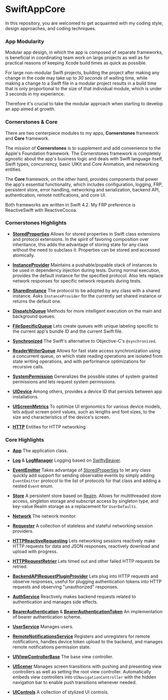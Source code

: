 # SwiftAppCore

In this repository, you are welcomed to get acquainted with my coding style, design approaches, and coding techniques.

### App Modularity

Modular app design, in which the app is composed of separate frameworks, is beneficial in coordinating team work on large projects as well as for practical reasons of keeping Xcode build times as quick as possible.

For large non-modular Swift projects, building the project after making any change in the code may take up to *30 seconds* of waiting time, while making a change to a Swift file in a modular project results in a build time that is only proportional to the size of that individual module, which is under 3 seconds in my experience.

Therefore it's crucial to take the modular approach when starting to develop an app aimed at growth.

### Cornerstones & Core

There are two centerpiece modules to my apps, **Cornerstones** framework and **Core** framework.

The mission of **Cornerstones** is to supplement and add convenience to the Apple's Foundation framework. The Cornerstones framework is completely agnostic about the app's business logic and deals with Swift language itself, Swift types, concurrency, basic UIKit and Core Animation, and networking entities.

The **Core** framework, on the other hand, provides components that power the app's essential functionality, which includes configuration, logging, FRP, persistent store, error handling, networking and serialization, backend API, authentication, remote notifications, and core UI.

Both frameworks are written in Swift 4.2. My FRP preference is ReactiveSwift with ReactiveCocoa.

### Cornerstones Highlights

* [**StoredProperties**](Cornerstones/Swift/StoredProperties/StoredProperties.swift) Allows for stored properties in Swift class extensions and protocol extensions. In the spirit of favoring composition over inheritance, this adds the advantage of storing state for any class without the need to subclass it. Properties can be stored and accessed atomically.

* [**InstanceProvider**](Cornerstones/Swift/Testing/InstanceProvider.swift) Maintains a pushable/popable stack of instances to be used in dependency injection during tests. During normal execution, provides the default instance for the specified protocol. Also lets replace network responses for specific network requests during tests.

* [**SharedInstance**](Cornerstones/Swift/Testing/SharedInstance.swift) The protocol to be adopted by any class with a shared instance. Asks `InstanceProvider` for the currently set shared instance or returns the default one.

* [**DispatchQueue**](Cornerstones/Concurrency/DispatchQueue/DispatchQueue.swift) Methods for more intelligent execution on the main and background queues.

* [**FileSpecificQueue**](Cornerstones/Concurrency/DispatchQueue/FileSpecificQueue.swift) Lets create queues with unique labeling specific to the current app's bundle ID and the current Swift file.

* [**Synchronized**](Cornerstones/Concurrency/Synchronization/Synchronized.swift) The Swift's alternative to Objective-C's `@synchronized`.

* [**ReaderWriterQueue**](Cornerstones/Concurrency/Synchronization/ReaderWriterQueue.swift) Allows for fast state access synchronization using a concurrent queue, on which state reading operations are isolated from state writing operations, and with performance optimizations for recursive calls.

* [**SystemPermission**](Cornerstones/Permissions/SystemPermission.swift) Generalizes the possible states of system granted permissions and lets request system permissions.

* [**UIDevice**](Cornerstones/UIKit/UIDevice/UIDevice.swift) Among others, provides a device ID that persists between app installations.

* [**UIScreenMetrics**](Cornerstones/UIKit/UIScreen/UIScreenMetrics.swift) To optimize UI ergonomics for various device models, lets adjust screen point values, such as lengths and font sizes, to the size and characteristics of the device's screen.

* [**HTTP**](Cornerstones/Networking/HTTP) Entities for HTTP networking.

### Core Highlights

* [**App**](Core/Application/App.swift) The application class.

* [**Log**](Core/Logging/Log.swift) & [**LogManager**](Core/Logging/LogManager.swift) Logging based on [SwiftyBeaver](https://github.com/SwiftyBeaver/SwiftyBeaver).

* [**EventEmitter**](Core/Reactive/EventEmitter.swift) Takes advantage of [StoredProperties](Cornerstones/Swift/StoredProperties/StoredProperties.swift) to let any class quickly add support for sending observable events by simply adding `EventEmitter` protocol to the list of protocols for that class and adding a nested `Event` enum.

* [**Store**](Core/Store) A persistent store based on [Realm](https://github.com/realm/realm-cocoa). Allows for multithreaded store access, singleton storage and subscript access by singleton type, and key-value Realm storage as a replacement for `UserDefaults`.

* [**Network**](Core/Networking/Network/Network.swift) The network monitor.

* [**Requester**](Core/Networking/Network/Requester.swift) A collection of stateless and stateful networking session providers.

* [**HTTPReactiveRequesting**](Core/Networking/HTTP/HTTPReactiveRequesting.swift) Lets networking sessions reactively make HTTP requests for data and JSON responses, reactively download and upload with progress.

* [**HTTPRequestRetrier**](Core/Networking/HTTP/HTTPRequestRetrier.swift) Lets timed out and other failed HTTP requests be retried.

* [**BackendAPIRequestPluginProvider**](Core/BackendAPI/Backend/BackendAPIRequestPluginProvider.swift) Lets plug into HTTP requests and observe responses, useful for plugging authentication tokens into HTTP requests and observing "unauthorized" responses.

* [**AuthService**](Core/Authentication/AuthService.swift) Reactively makes backend requests related to authentication and manages side effects.

* [**BearerAuthentication**](Core/Authentication/BearerAuthentication.swift) & [**BearerAuthenticationToken**](Core/Authentication/BearerAuthenticationToken.swift) An implementation of bearer authentication scheme.

* [**UserService**](Core/User/UserService.swift) Manages users.

* [**RemoteNotificationsService**](Core/RemoteNotifications/RemoteNotificationsService.swift) Registers and unregisters for remote notifications, handles device token upload to the backend, and manages remote notifications permission state.

* [**UIViewControllerBase**](Core/UI/UICore/UIViewControllerBase.swift) The base view controller.

* [**UIScener**](Core/UI/UICore/UIScener.swift) Manages screen transitions with pushing and presenting view controllers as well as setting the root view controller. Automatically embeds view controllers into `UINavigationController` with the hidden navigation bar to enable push transitions whenever needed.

* [**UIControls**](Core/UI/UIControls) A collection of stylized UI controls.
